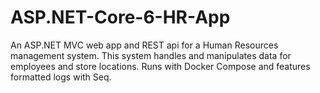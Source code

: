 # ASP.NET-Core-6-HR-App
An ASP.NET MVC web app and REST api for a Human Resources management system. This system handles and manipulates data for employees and store locations. Runs with Docker Compose and features formatted logs with Seq.
